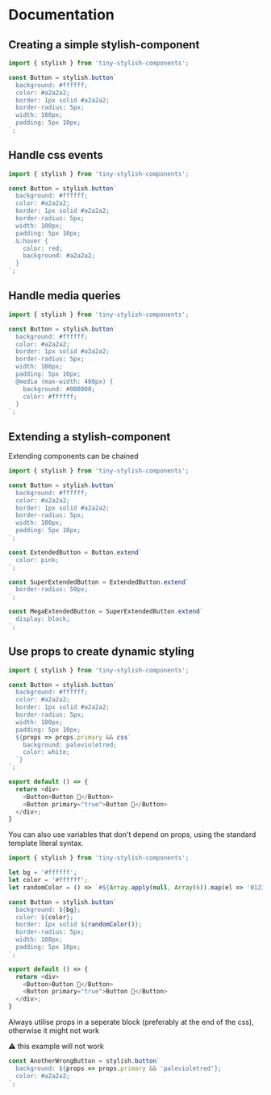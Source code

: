 # Documentation

## Creating a simple stylish-component

```Javascript
import { stylish } from 'tiny-stylish-components';

const Button = stylish.button`
  background: #ffffff;
  color: #a2a2a2;
  border: 1px solid #a2a2a2;
  border-radius: 5px;
  width: 100px;
  padding: 5px 10px;
`;
```

## Handle css events

```Javascript
import { stylish } from 'tiny-stylish-components';

const Button = stylish.button`
  background: #ffffff;
  color: #a2a2a2;
  border: 1px solid #a2a2a2;
  border-radius: 5px;
  width: 100px;
  padding: 5px 10px;
  &:hover {
    color: red;
    background: #a2a2a2;
  }
`;
```

## Handle media queries

```Javascript
import { stylish } from 'tiny-stylish-components';

const Button = stylish.button`
  background: #ffffff;
  color: #a2a2a2;
  border: 1px solid #a2a2a2;
  border-radius: 5px;
  width: 100px;
  padding: 5px 10px;
  @media (max-width: 400px) {
    background: #000000;
    color: #ffffff;
  }
`;
```

## Extending a stylish-component

Extending components can be chained

```Javascript
import { stylish } from 'tiny-stylish-components';

const Button = stylish.button`
  background: #ffffff;
  color: #a2a2a2;
  border: 1px solid #a2a2a2;
  border-radius: 5px;
  width: 100px;
  padding: 5px 10px;
`;

const ExtendedButton = Button.extend`
  color: pink;
`;

const SuperExtendedButton = ExtendedButton.extend`
  border-radius: 50px;
`;

const MegaExtendedButton = SuperExtendedButton.extend`
  display: block;
`;
```

## Use props to create dynamic styling

```Javascript
import { stylish } from 'tiny-stylish-components';

const Button = stylish.button`
  background: #ffffff;
  color: #a2a2a2;
  border: 1px solid #a2a2a2;
  border-radius: 5px;
  width: 100px;
  padding: 5px 10px;
  ${props => props.primary && css`
    background: palevioletred;
    color: white;
  `}
`;

export default () => {
  return <div>
    <Button>Button 🚀</Button>
    <Button primary="true">Button 🚀</Button>
  </div>;
}
```

You can also use variables that don't depend on props, using the standard template literal syntax.

```Javascript
import { stylish } from 'tiny-stylish-components';

let bg = '#ffffff';
let color = '#ffffff';
let randomColor = () => `#${Array.apply(null, Array(6)).map(el => '0123456789ABCDEF'[Math.floor(Math.random() * 16)]).join('')}`;

const Button = stylish.button`
  background: ${bg};
  color: ${color};
  border: 1px solid ${randomColor()};
  border-radius: 5px;
  width: 100px;
  padding: 5px 10px;
`;

export default () => {
  return <div>
    <Button>Button 🚀</Button>
    <Button primary="true">Button 🚀</Button>
  </div>;
}
```

Always utilise props in a seperate block (preferably at the end of the css), otherwise it might not work

⚠️ this example will not work

```Javascript
const AnotherWrongButton = stylish.button`
  background: ${props => props.primary && 'palevioletred'};
  color: #a2a2a2;
`;
```
